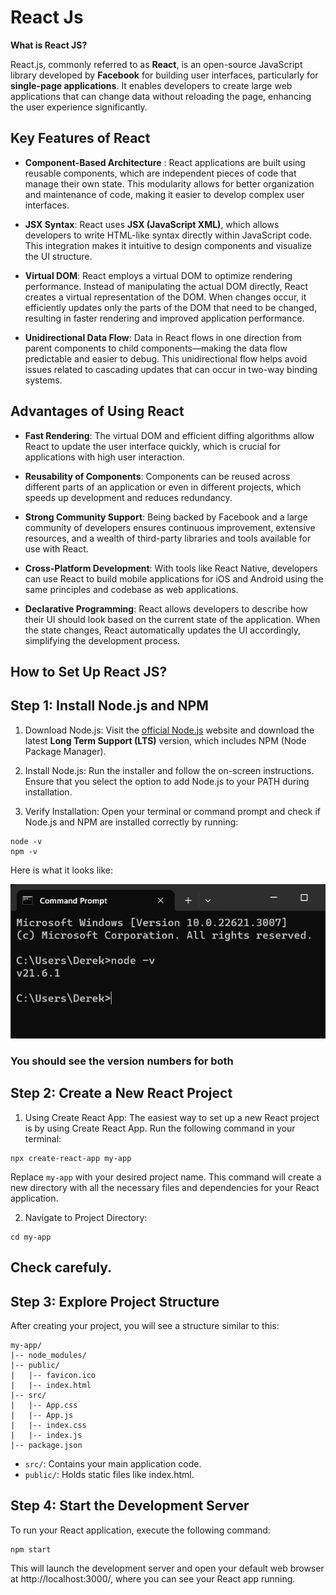 # React Js

**What is React JS?**


React.js, commonly referred to as **React**, is an open-source JavaScript library developed by **Facebook** for building user interfaces, particularly for **single-page applications**. It enables developers to create large web applications that can change data without reloading the page, enhancing the user experience significantly.

## Key Features of React

* **Component-Based Architecture** : React applications are built using reusable components, which are independent pieces of code that manage their own state. This modularity allows for better organization and maintenance of code, making it easier to develop complex user interfaces.

* **JSX Syntax**: React uses **JSX (JavaScript XML)**, which allows developers to write HTML-like syntax directly within JavaScript code. This integration makes it intuitive to design components and visualize the UI structure.

* **Virtual DOM**: React employs a virtual DOM to optimize rendering performance. Instead of manipulating the actual DOM directly, React creates a virtual representation of the DOM. When changes occur, it efficiently updates only the parts of the DOM that need to be changed, resulting in faster rendering and improved application performance.

* **Unidirectional Data Flow**: Data in React flows in one direction from parent components to child components—making the data flow predictable and easier to debug. This unidirectional flow helps avoid issues related to cascading updates that can occur in two-way binding systems.

## Advantages of Using React

* **Fast Rendering**: The virtual DOM and efficient diffing algorithms allow React to update the user interface quickly, which is crucial for applications with high user interaction.

* **Reusability of Components**: Components can be reused across different parts of an application or even in different projects, which speeds up development and reduces redundancy.

* **Strong Community Support**: Being backed by Facebook and a large community of developers ensures continuous improvement, extensive resources, and a wealth of third-party libraries and tools available for use with React.

* **Cross-Platform Development**: With tools like React Native, developers can use React to build mobile applications for iOS and Android using the same principles and codebase as web applications.

* **Declarative Programming**: React allows developers to describe how their UI should look based on the current state of the application. When the state changes, React automatically updates the UI accordingly, simplifying the development process.

## How to Set Up React JS?



**Step 1: Install Node.js and NPM**
-----------------------------------
1. Download Node.js: Visit the [official Node.js](https://nodejs.org/en) website and download the latest **Long Term Support (LTS)** version, which includes NPM (Node Package Manager).

2. Install Node.js: Run the installer and follow the on-screen instructions. Ensure that you select the option to add Node.js to your PATH during installation.

3. Verify Installation: Open your terminal or command prompt and check if Node.js and NPM are installed correctly by running:
```
node -v
npm -v
```

Here is what it looks like:

![cmdnode image](cmdnode.png)

### You should see the version numbers for both

Step 2: Create a New React Project
---------------
1. Using Create React App: The easiest way to set up a new React project is by using Create React App. Run the following command in your terminal:
```
npx create-react-app my-app
```
Replace `my-app` with your desired project name. This command will create a new directory with all the necessary files and dependencies for your React application.

2. Navigate to Project Directory:
```
cd my-app
```
Check carefuly.
---------------
**Step 3: Explore Project Structure**
----------
After creating your project, you will see a structure similar to this:
```
my-app/
|-- node_modules/
|-- public/
|   |-- favicon.ico
|   |-- index.html
|-- src/
|   |-- App.css
|   |-- App.js
|   |-- index.css
|   |-- index.js
|-- package.json
```
* `src/`: Contains your main application code.
* `public/`: Holds static files like index.html.

## Step 4: Start the Development Server
To run your React application, execute the following command:
```
npm start
```
This will launch the development server and open your default web browser at http://localhost:3000/, where you can see your React app running.




[def]: cmdnnode.png